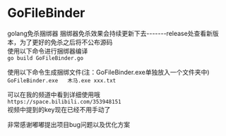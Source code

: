 # GoFileBinder   

golang免杀捆绑器 捆绑器免杀效果会持续更新下去-------release处查看新版本，为了更好的免杀之后将不公布源码   
使用以下命令进行捆绑器编译   
`go build GoFileBinder.go`
   
使用以下命令生成捆绑文件(注：GoFileBinder.exe单独放入一个文件夹中)   
`GoFileBinder.exe	木马.exe xxx.txt`
   
 可以在我的频道中看到详细使用哦   
 `https://space.bilibili.com/353948151`   
 视频中提到的key现在已经不用手动了   
    
 非常感谢嘟嘟提出项目bug问题以及优化方案   

